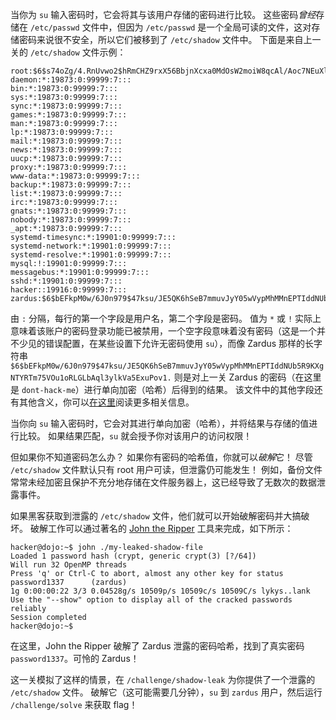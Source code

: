 当你为 `su` 输入密码时，它会将其与该用户存储的密码进行比较。
这些密码*曾经*存储在 `/etc/passwd` 文件中，但因为 `/etc/passwd` 是一个全局可读的文件，这对存储密码来说很不安全，所以它们被移到了 `/etc/shadow` 文件中。
下面是来自上一关的 `/etc/shadow` 文件示例：

```console
root:$6$s74oZg/4.RnUvwo2$hRmCHZ9rxX56BbjnXcxa0MdOsW2moiW8qcAl/Aoc7NEuXl2DmJXPi3gLp7hmyloQvRhjXJ.wjqJ7PprVKLDtg/:19921:0:99999:7:::
daemon:*:19873:0:99999:7:::
bin:*:19873:0:99999:7:::
sys:*:19873:0:99999:7:::
sync:*:19873:0:99999:7:::
games:*:19873:0:99999:7:::
man:*:19873:0:99999:7:::
lp:*:19873:0:99999:7:::
mail:*:19873:0:99999:7:::
news:*:19873:0:99999:7:::
uucp:*:19873:0:99999:7:::
proxy:*:19873:0:99999:7:::
www-data:*:19873:0:99999:7:::
backup:*:19873:0:99999:7:::
list:*:19873:0:99999:7:::
irc:*:19873:0:99999:7:::
gnats:*:19873:0:99999:7:::
nobody:*:19873:0:99999:7:::
_apt:*:19873:0:99999:7:::
systemd-timesync:*:19901:0:99999:7:::
systemd-network:*:19901:0:99999:7:::
systemd-resolve:*:19901:0:99999:7:::
mysql:!:19901:0:99999:7:::
messagebus:*:19901:0:99999:7:::
sshd:*:19901:0:99999:7:::
hacker::19916:0:99999:7:::
zardus:$6$bEFkpM0w/6J0n979$47ksu/JE5QK6hSeB7mmuvJyY05wVypMhMMnEPTIddNUb5R9KXgNTYRTm75VOu1oRLGLbAql3ylkVa5ExuPov1.:19921:0:99999:7:::
```

由 `:` 分隔，每行的第一个字段是用户名，第二个字段是密码。
值为 `*` 或 `!` 实际上意味着该账户的密码登录功能已被禁用，一个空字段意味着没有密码（这是一个并不少见的错误配置，在某些设置下允许无密码使用 `su`），而像 Zardus 那样的长字符串 `$6$bEFkpM0w/6J0n979$47ksu/JE5QK6hSeB7mmuvJyY05wVypMhMMnEPTIddNUb5R9KXgNTYRTm75VOu1oRLGLbAql3ylkVa5ExuPov1.` 则是对上一关 Zardus 的密码（在这里是 `dont-hack-me`）进行单向加密（哈希）后得到的结果。
该文件中的其他字段还有其他含义，你可以[在这里](https://www.cyberciti.biz/faq/understanding-etcshadow-file/)阅读更多相关信息。

当你向 `su` 输入密码时，它会对其进行单向加密（哈希），并将结果与存储的值进行比较。
如果结果匹配，`su` 就会授予你对该用户的访问权限！

但如果你不知道密码怎么办？
如果你有密码的哈希值，你就可以*破解*它！
尽管 `/etc/shadow` 文件默认只有 root 用户可读，但泄露仍可能发生！
例如，备份文件常常未经加密且保护不充分地存储在文件服务器上，这已经导致了无数次的数据泄露事件。

如果黑客获取到泄露的 `/etc/shadow` 文件，他们就可以开始破解密码并大搞破坏。
破解工作可以通过著名的 [John the Ripper](https://www.openwall.com/john/) 工具来完成，如下所示：

```console
hacker@dojo:~$ john ./my-leaked-shadow-file
Loaded 1 password hash (crypt, generic crypt(3) [?/64])
Will run 32 OpenMP threads
Press 'q' or Ctrl-C to abort, almost any other key for status
password1337      (zardus)
1g 0:00:00:22 3/3 0.04528g/s 10509p/s 10509c/s 10509C/s lykys..lank
Use the "--show" option to display all of the cracked passwords reliably
Session completed
hacker@dojo:~$
```

在这里，John the Ripper 破解了 Zardus 泄露的密码哈希，找到了真实密码 `password1337`。可怜的 Zardus！

这一关模拟了这样的情景，在 `/challenge/shadow-leak` 为你提供了一个泄露的 `/etc/shadow` 文件。
破解它（这可能需要几分钟），`su` 到 `zardus` 用户，然后运行 `/challenge/solve` 来获取 flag！
